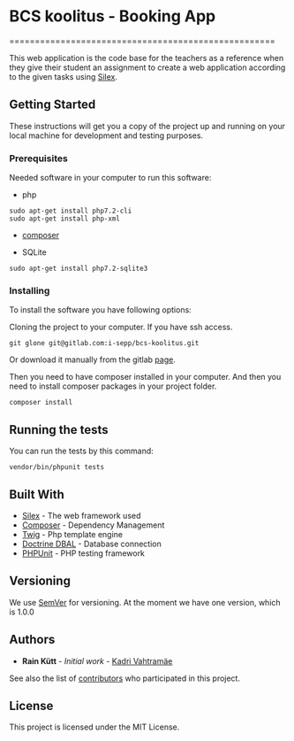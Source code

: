 ﻿# BCS koolitus - Booking App
====================================================

This web application is the code base for the teachers as a reference when they give their student an assignment to create a web application according to the given tasks using [Silex](http://silex.sensiolabs.org/).

## Getting Started

These instructions will get you a copy of the project up and running on your local machine for development and testing purposes.

### Prerequisites

Needed software in your computer to run this software:

* php
```
sudo apt-get install php7.2-cli
sudo apt-get install php-xml
```

* [composer](https://getcomposer.org/download/)

* SQLite
```
sudo apt-get install php7.2-sqlite3
```

### Installing

To install the software you have following options:

Cloning the project to your computer. If you have ssh access.

```
git glone git@gitlab.com:i-sepp/bcs-koolitus.git
```

Or download it manually from the gitlab [page](https://gitlab.com/i-sepp/bcs-koolitus).

Then you need to have composer installed in your computer.
And then you need to install composer packages in your project folder.
```
composer install
```

## Running the tests

You can run the tests by this command:
```
vendor/bin/phpunit tests
```

## Built With

* [Silex](http://silex.sensiolabs.org/) - The web framework used
* [Composer](https://getcomposer.org/) - Dependency Management
* [Twig](http://twig.sensiolabs.org/) - Php template engine
* [Doctrine DBAL](http://docs.doctrine-project.org/projects/doctrine-dbal/en/latest/index.html) - Database connection
* [PHPUnit](https://phpunit.de/) - PHP testing framework

## Versioning

We use [SemVer](http://semver.org/) for versioning.
At the moment we have one version, which is 1.0.0

## Authors

* **Rain Kütt** - *Initial work* - [Kadri Vahtramäe](https://gitlab.com/KadriVahtramae)

See also the list of [contributors](www.i-smith.ee) who participated in this project.

## License

This project is licensed under the MIT License.
